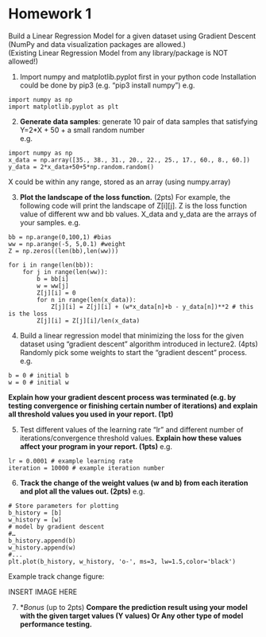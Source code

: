 # Homework 1

Build a Linear Regression Model for a given dataset using Gradient Descent  
(NumPy and data visualization packages are allowed.)  
(Existing Linear Regression Model from any library/package is NOT allowed!)

1.	Import numpy and matplotlib.pyplot first in your python code 
Installation could be done by pip3  (e.g. “pip3 install numpy”)
e.g.
```
import numpy as np
import matplotlib.pyplot as plt
```

2.	**Generate data samples**: generate 10 pair of data samples that satisfying  
Y=2*X + 50 + a small random number   
e.g.
```
import numpy as np
x_data = np.array([35., 38., 31., 20., 22., 25., 17., 60., 8., 60.])
y_data = 2*x_data+50+5*np.random.random()
```
X could be within any range, stored as an array (using numpy.array)

3.	**Plot the landscape of the loss function.**  (2pts)
For example, the following code will print the landscape of Z[i][j]. Z is the loss function value of different ww and bb values.
X_data and y_data are the arrays of your samples.
e.g.
```
bb = np.arange(0,100,1) #bias
ww = np.arange(-5, 5,0.1) #weight
Z = np.zeros((len(bb),len(ww)))
 
for i in range(len(bb)):
    for j in range(len(ww)):
        b = bb[i]
        w = ww[j]
        Z[j][i] = 0        
        for n in range(len(x_data)):
            Z[j][i] = Z[j][i] + (w*x_data[n]+b - y_data[n])**2 # this is the loss 
        Z[j][i] = Z[j][i]/len(x_data)
```        

4.	Build a linear regression model that minimizing the loss for the given dataset using “gradient descent” algorithm introduced in lecture2.     (4pts)
Randomly pick some weights to start the “gradient descent” process. 
e.g.
```
b = 0 # initial b
w = 0 # initial w
```
**Explain how your gradient descent process was terminated (e.g. by testing convergence or finishing certain number of iterations) and explain all threshold values you used in your report.    (1pt)**
 
5.	Test different values of the learning rate “lr” and different number of iterations/convergence threshold values. 
**Explain how these values affect your program in your report.  (1pts)**
e.g.
```
lr = 0.0001 # example learning rate
iteration = 10000 # example iteration number
```

6.	**Track the change of the weight values (w and b) from each iteration and plot all the values out.  (2pts)**
e.g.
```
# Store parameters for plotting
b_history = [b]
w_history = [w]
# model by gradient descent
#…
b_history.append(b)
w_history.append(w)
#...
plt.plot(b_history, w_history, 'o-', ms=3, lw=1.5,color='black')
```

Example track change figure:

INSERT IMAGE HERE
 

7.	**Bonus* (up to 2pts)
**Compare the prediction result using your model with the given target values (Y values)
Or 
Any other type of model performance testing.**
